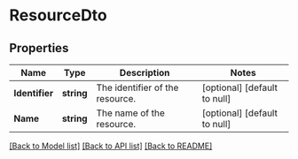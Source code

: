 # ResourceDto

## Properties
Name | Type | Description | Notes
------------ | ------------- | ------------- | -------------
**Identifier** | **string** | The identifier of the resource. | [optional] [default to null]
**Name** | **string** | The name of the resource. | [optional] [default to null]

[[Back to Model list]](../README.md#documentation-for-models) [[Back to API list]](../README.md#documentation-for-api-endpoints) [[Back to README]](../README.md)


